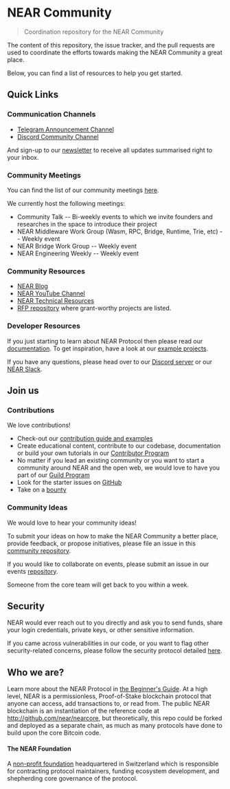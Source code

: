 # NEAR Community
> Coordination repository for the NEAR Community

The content of this repository, the issue tracker, and the pull requests are used to coordinate the efforts towards making the NEAR Community a great place.

Below, you can find a list of resources to help you get started.

## Quick Links

### Communication Channels

* [Telegram Announcement Channel](https://t.me/cryptonear)
* [Discord Community Channel](https://near.dev)

And sign-up to our [newsletter](https://near.org/newsletter/) to receive all updates summarised right to your inbox.

### Community Meetings

You can find the list of our community meetings [here](https://calendar.google.com/calendar/embed?src=nearprotocol.com_ltk89omsjnc2ckgbtk6h9157i0%40group.calendar.google.com&ctz=America%2FLos_Angeles).

We currently host the following meetings:
* Community Talk -- Bi-weekly events to which we invite founders and researches in the space to introduce their project
* NEAR Middleware Work Group (Wasm, RPC, Bridge, Runtime, Trie, etc) -- Weekly event
* NEAR Bridge Work Group -- Weekly event
* NEAR Engineering Weekly -- Weekly event

### Community Resources

* [NEAR Blog](https://near.org/blog/)
* [NEAR YouTube Channel](https://www.youtube.com/channel/UCuKdIYVN8iE3fv8alyk1aMw)
* [NEAR Technical Resources](https://near.org/technology/)
* [RFP repository](https://github.com/near/rfp) where grant-worthy projects are listed.

### Developer Resources

If you just starting to learn about NEAR Protocol then please read our [documentation](https://docs.nearprotocol.com/).
To get inspiration, have a look at our [example projects](http://examples.nearprotocol.com/).

If you have any questions, please head over to our [Discord server](https://discord.gg/t5KGGG) or our [NEAR Slack](https://join.slack.com/t/near-community/shared_invite/zt-dqpw6l4l-gMKRRgBsgf92_UkzmyXGWg).

## Join us

### Contributions

We love contributions!

*  Check-out our [contribution guide and examples](https://docs.nearprotocol.com/docs/contribution/contribution-overview)
*  Create educational content, contribute to our codebase, documentation or build your own tutorials in our [Contributor Program](https://nearprotocol.com/contributor/)
*  No matter if you lead an existing community or you want to start a community around NEAR and the open web, we would love to have you part of our [Guild Program](https://near.org/guilds)
*  Look for the starter issues on [GitHub](https://github.com/nearprotocol/)
*  Take on a [bounty](https://github.com/near/bounties/issues)

### Community Ideas 

We would love to hear your community ideas!

To submit your ideas on how to make the NEAR Community a better place, provide feedback, or propose initiatives, please file an issue in this [community repository](https://github.com/near/community/issues).

If you would like to collaborate on events, please submit an issue in our events [repository](https://github.com/nearprotocol/near-events/issues).

Someone from the core team will get back to you within a week.

## Security 

NEAR would ever reach out to you directly and ask you to send funds, share your login credentials, private keys, or other sensitive information.

If you came across vulnerabilities in our code, or you want to flag other security-related concerns, please follow the security protocol detailed [here](https://github.com/nearprotocol/nearcore/blob/master/SECURITY.md).

## Who we are?

Learn more about the NEAR Protocol in [the Beginner's Guide](https://near.org/blog/the-beginners-guide-to-the-near-blockchain/). At a high level, NEAR is a permissionless, Proof-of-Stake blockchain protocol that anyone can access, add transactions to, or read from. The public NEAR blockchain is an instantiation of the reference code at http://github.com/near/nearcore, but theoretically, this repo could be forked and deployed as a separate chain, as much as many protocols have done to build upon the core Bitcoin code.

#### The NEAR Foundation
A [non-profit foundation](https://near.org/blog/introducing-the-near-foundation/) headquartered in Switzerland which is responsible for contracting protocol maintainers, funding ecosystem development, and shepherding core governance of the protocol.

